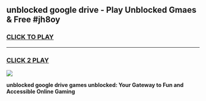
## unblocked google drive - Play Unblocked Gmaes & Free #jh8oy
<h3>
<a href="https://news.freeplayer.one?title=unblocked_google_drive&ref=26F">CLICK TO PLAY</a></h3>
<hr>

<h3>
<a href="https://news.freeplayer.one?title=unblocked_google_drive&ref=26F">CLICK 2 PLAY</a>
  
</h3>

<a href="https://news.freeplayer.one?title=unblocked_google_drive&ref=26F/"><img src="https://clearcache.store/games.png"></a>


**unblocked google drive games unblocked: Your Gateway to Fun and Accessible Online Gaming**

